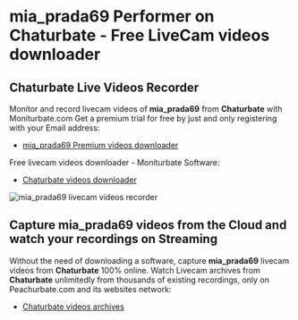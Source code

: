 # mia_prada69 Performer on Chaturbate - Free LiveCam videos downloader

## Chaturbate Live Videos Recorder

Monitor and record livecam videos of **mia_prada69** from **Chaturbate** with Moniturbate.com
Get a premium trial for free by just and only registering with your Email address:
* [mia_prada69 Premium videos downloader](https://moniturbate.com/request-demo-licence-key.html)

Free livecam videos downloader - Moniturbate Software:
* [Chaturbate videos downloader](https://moniturbate.com/moniturbate-download-software.html)

![mia_prada69 livecam videos recorder](https://peachurnet.com/templates/moniturbate-software.png)


## Capture mia_prada69 videos from the Cloud and watch your recordings on Streaming

Without the need of downloading a software, capture **mia_prada69** livecam videos from **Chaturbate** 100% online.
Watch Livecam archives from **Chaturbate** unlimitedly from thousands of existing recordings, only on Peachurbate.com and its websites network:
* [Chaturbate videos archives](https://peachurnet.com/)